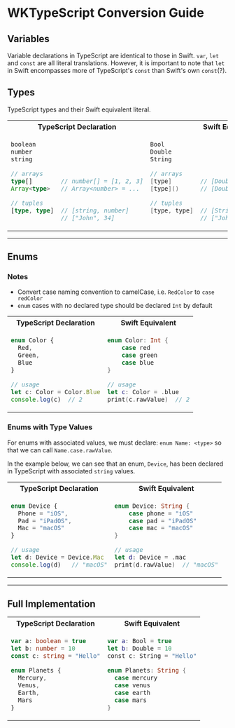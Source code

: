 # WKTypeScript Conversion Guide

## Variables
Variable declarations in TypeScript are identical to those in Swift. `var`, `let` and `const` are all literal translations. However, it is important to note that `let` in Swift encompasses more of TypeScript's `const` than Swift's own `const`(?).



## Types
TypeScript types and their Swift equivalent literal.

<table><tr>
  <th>TypeScript Declaration</th>
  <th>Swift Equivalent</th>
</tr>
<tr><td>
            
```ts
boolean
number
string

// arrays
type[]        // number[] = [1, 2, 3]
Array<type>   // Array<number> = ...

// tuples
[type, type]  // [string, number]
              // ["John", 34]
```
        
</td><td>

```swift
Bool
Double
String

// arrays
[type]        // [Double] = [1, 2, 3]
[type]()      // [Double]() array in question

// tuples
[type, type]  // [String, Double]
              // ["John", 34]
```

</td></tr></table>

<hr />

## Enums
### Notes 
- Convert case naming convention to camelCase, i.e. `RedColor` to `case redColor`
- `enum` cases with no declared type should be declared `Int` by default

<table><tr>
  <th>TypeScript Declaration</th>
  <th>Swift Equivalent</th>
</tr>
<tr><td>
            
```ts
enum Color {
  Red,
  Green,
  Blue
}

// usage
let c: Color = Color.Blue
console.log(c)  // 2
```
        
</td><td>

```swift
enum Color: Int {
    case red
    case green
    case blue
}

// usage
let c: Color = .blue
print(c.rawValue)  // 2
```

</td></tr></table>

### Enums with Type Values
For enums with associated values, we must declare: `enum Name: <type>` so that we can call `Name.case.rawValue`.

In the example below, we can see that an enum, `Device`, has been declared in TypeScript with associated `string` values.

<table><tr>
  <th>TypeScript Declaration</th>
  <th>Swift Equivalent</th>
</tr>
<tr><td>
            
```ts
enum Device {
  Phone = "iOS",
  Pad = "iPadOS",
  Mac = "macOS"
}

// usage
let d: Device = Device.Mac
console.log(d)   // "macOS"
```
        
</td><td>

```swift
enum Device: String {
    case phone = "iOS"
    case pad = "iPadOS"
    case mac = "macOS"
}

// usage
let d: Device = .mac
print(d.rawValue)  // "macOS"
```

</td></tr></table>

<hr />

## Full Implementation
<table><tr>
  <th>TypeScript Declaration</th>
  <th>Swift Equivalent</th>
</tr>
<tr><td>
            
```ts
var a: boolean = true
let b: number = 10
const c: string = "Hello"

enum Planets {
  Mercury,
  Venus,
  Earth,
  Mars
}
```
        
</td><td>

```swift
var a: Bool = true
let b: Double = 10
const c: String = "Hello"

enum Planets: String {
  case mercury 
  case venus
  case earth
  case mars
}
```

</td></tr></table>
